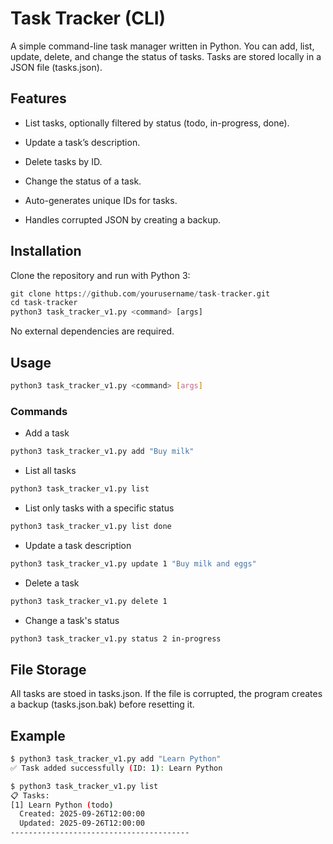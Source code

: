 # Task Tracker (CLI)

A simple command-line task manager written in Python.
You can add, list, update, delete, and change the status of tasks.
Tasks are stored locally in a JSON file (tasks.json).

## Features

- List tasks, optionally filtered by status (todo, in-progress, done).

- Update a task’s description.

- Delete tasks by ID.

- Change the status of a task.

- Auto-generates unique IDs for tasks.

- Handles corrupted JSON by creating a backup.

## Installation

Clone the repository and run with Python 3:

```python
git clone https://github.com/yourusername/task-tracker.git
cd task-tracker
python3 task_tracker_v1.py <command> [args]
```

No external dependencies are required.

## Usage

```bash
python3 task_tracker_v1.py <command> [args]
```

### Commands

- Add a task

```bash
python3 task_tracker_v1.py add "Buy milk"
```

- List all tasks

```bash
python3 task_tracker_v1.py list
```

- List only tasks with a specific status

```bash
python3 task_tracker_v1.py list done
```

- Update a task description

```bash
python3 task_tracker_v1.py update 1 "Buy milk and eggs"
```

- Delete a task

```bash
python3 task_tracker_v1.py delete 1
```

- Change a task's status

```bash
python3 task_tracker_v1.py status 2 in-progress
```

## File Storage

All tasks are stoed in tasks.json.
If the file is corrupted, the program creates a backup (tasks.json.bak) before resetting it.

## Example

```bash
$ python3 task_tracker_v1.py add "Learn Python"
✅ Task added successfully (ID: 1): Learn Python

$ python3 task_tracker_v1.py list
📋 Tasks:
[1] Learn Python (todo)
  Created: 2025-09-26T12:00:00
  Updated: 2025-09-26T12:00:00
----------------------------------------
```

